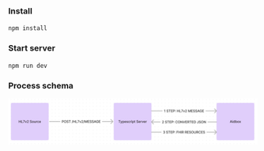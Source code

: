 ### Install
```shell
npm install
```

### Start server
```shell
npm run dev
```

### Process schema
![alt text](./assets/schema.png)
